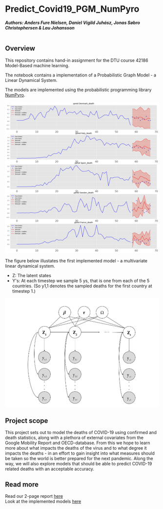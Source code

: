 # Predict_Covid19_PGM_NumPyro

***Authors: Anders Fure Nielsen, Daniel Vigild Juhász, Jonas Søbro Christophersen & Lau Johansson*** <br /> <br />

## Overview
This repository contains hand-in assignment for the DTU course 42186 Model-Based machine learning. 

The notebook contains a implementation of a Probabilistic Graph Model - a Linear Dynamical System.

The models are implemented using the probabilistic programming library [NumPyro](https://pyro.ai/numpyro/).

![alt text](https://raw.githubusercontent.com/LauJohansson/Predict_Covid19_PGM_NumPyro/master/Predictions_image.png?raw=true)


The figure below illustates the first implemented model - a multivariate linear dynamical system.
*	Z: The latent states
*	Y's: At each timestep we sample 5 ys, that is one from each of the 5 countries. (So y1,1 denotes the sampled deaths for the first country at timestep 1.)

![alt text](https://raw.githubusercontent.com/LauJohansson/Predict_Covid19_PGM_NumPyro/master/PGM1.jpg?raw=true)


## Project scope
This project sets out to model the deaths of COVID-19 using confirmed and death statistics, along with a plethora of external covariates from the Google Mobility Report and OECD-database. From this we hope to learn more about what impacts the deaths of the virus and to what degree it impacts the deaths - in an effort to gain insight into what measures should be taken so the world is better prepared for the next pandemic. Along the way, we will also explore models that should be able to predict COVID-19 related deaths with an acceptable accuracy.


## Read more
Read our 2-page report [here](https://github.com/LauJohansson/Predict_Covid19_PGM_NumPyro/blob/master/Predicting_COVID_19.pdf) <br />
Look at the implemented models [here](https://github.com/LauJohansson/Predict_Covid19_PGM_NumPyro/blob/master/Predicting_COVID_19.ipynb)


